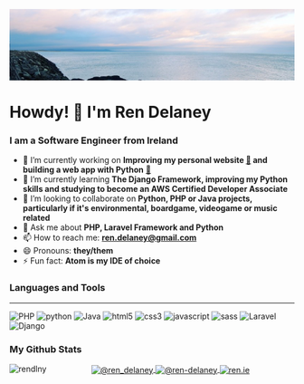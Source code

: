 <p><img align="center" src="https://github.com/rendlny/rendlny/blob/master/banner.jpg" alt="banner image"/></p>

# Howdy! 👋 I'm Ren Delaney
### I am a Software Engineer from Ireland

- 🚀 I’m currently working on **Improving my personal website <a href="https://ren.ie" target="_blank">:link:</a> and building a web app with Python** <a href="https://github.com/rendlny/imdb_user_data_analysis" target="_blank">:link:</a>
- 🌱 I’m currently learning **The Django Framework, improving my Python skills and studying to become an AWS Certified Developer Associate**
- 👯 I’m looking to collaborate on **Python, PHP or Java projects, particularly if it's environmental, boardgame, videogame or music related**
- 💬 Ask me about **PHP, Laravel Framework and Python**
- 📫 How to reach me: **ren.delaney@gmail.com**
- 😄 Pronouns: **they/them**
- ⚡ Fun fact: **Atom is my IDE of choice**

### Languages and Tools
----
<p align="left">
  <img src="https://devicons.github.io/devicon/devicon.git/icons/php/php-plain.svg" alt="PHP" width="40" height="40"/>   
  <img src="https://devicons.github.io/devicon/devicon.git/icons/python/python-original.svg" alt="python" width="40" height="40"/>
  <img src="https://devicons.github.io/devicon/devicon.git/icons/java/java-plain.svg" alt="Java" width="40" height="40"/>
  <img src="https://devicons.github.io/devicon/devicon.git/icons/html5/html5-original-wordmark.svg" alt="html5" width="40" height="40"/>
  <img src="https://devicons.github.io/devicon/devicon.git/icons/css3/css3-original-wordmark.svg" alt="css3" width="40" height="40"/>  
  <img src="https://devicons.github.io/devicon/devicon.git/icons/javascript/javascript-original.svg" alt="javascript" width="40" height="40"/>
  <img src="https://devicons.github.io/devicon/devicon.git/icons/sass/sass-original.svg" alt="sass" width="40" height="40"/>
  <img src="https://devicons.github.io/devicon/devicon.git/icons/laravel/laravel-plain.svg" alt="Laravel" width="40" height="40"/>
  <img src="https://devicons.github.io/devicon/devicon.git/icons/django/django-plain.svg" alt="Django" width="40" height="40"/>
</p>
<h3> My Github Stats</h3>
<div>
  <p>
    <img align="left" src="https://github-readme-stats.vercel.app/api/top-langs/?username=rendlny&layout=compact&hide=html" alt="rendlny" />
  </p>
</div>
<p align="center">
  <a href="https://twitter.com/@ren_delaney" target="blank">
    <img align="center" src="https://cdn.jsdelivr.net/npm/simple-icons@3.0.1/icons/twitter.svg" alt="@ren_delaney" height="30" width="30" />
  </a>
  <a href="https://www.linkedin.com/in/ren-delaney/" target="blank">
    <img align="center" src="https://cdn.jsdelivr.net/npm/simple-icons@3.0.1/icons/linkedin.svg" alt="@ren-delaney" height="30" width="30" />
  </a>
  <a href="https://ren.ie" target="blank">
    <img align="center" src="https://cdn.jsdelivr.net/npm/simple-icons@3.0.1/icons/google.svg" alt="ren.ie" height="30" width="30" />
  </a>
</p>
